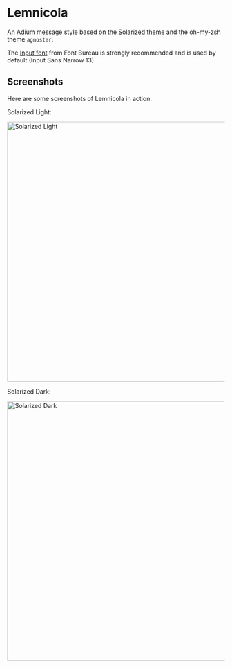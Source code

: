 Lemnicola
=========

An Adium message style based on [the Solarized theme](http://ethanschoonover.com/solarized) and the oh-my-zsh theme `agnoster`.

The [Input font](http://input.fontbureau.com/) from Font Bureau is strongly recommended and is used by default (Input Sans Narrow 13).

## Screenshots
Here are some screenshots of Lemnicola in action.

Solarized Light:

<img src="https://cloud.githubusercontent.com/assets/475763/4951618/6e4255f8-6669-11e4-8692-08500f46d9e8.png" alt="Solarized Light" width="600px" />

Solarized Dark:

<img src="https://cloud.githubusercontent.com/assets/475763/4951620/6fe46eaa-6669-11e4-8ccd-7ff84b05987c.png" alt="Solarized Dark" width="600px" />

